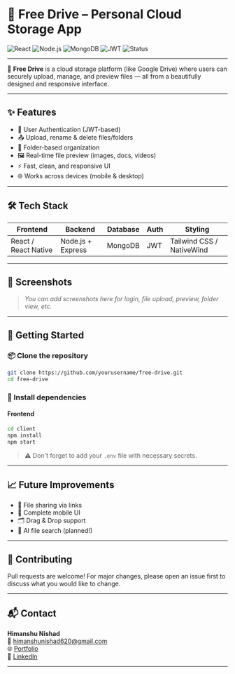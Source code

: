 # 🚀 Free Drive – Personal Cloud Storage App

![React](https://img.shields.io/badge/Frontend-React-blue?logo=react)
![Node.js](https://img.shields.io/badge/Backend-Node.js-green?logo=node.js)
![MongoDB](https://img.shields.io/badge/Database-MongoDB-brightgreen?logo=mongodb)
![JWT](https://img.shields.io/badge/Auth-JWT-yellow?logo=jsonwebtokens)
![Status](https://img.shields.io/badge/Status-In%20Progress-orange)

---

📁 **Free Drive** is a cloud storage platform (like Google Drive) where users can securely upload, manage, and preview files — all from a beautifully designed and responsive interface.

---

## ✨ Features

- 🔐 User Authentication (JWT-based)
- 📤 Upload, rename & delete files/folders
- 📁 Folder-based organization
- 🖼️ Real-time file preview (images, docs, videos)
- ⚡ Fast, clean, and responsive UI
- 🌐 Works across devices (mobile & desktop)

---

## 🛠️ Tech Stack

| Frontend             | Backend           | Database | Auth | Styling                   |
| -------------------- | ----------------- | -------- | ---- | ------------------------- |
| React / React Native | Node.js + Express | MongoDB  | JWT  | Tailwind CSS / NativeWind |

---

## 📸 Screenshots

> _You can add screenshots here for login, file upload, preview, folder view, etc._

---

## 🚀 Getting Started

### 📦 Clone the repository

```bash
git clone https://github.com/yourusername/free-drive.git
cd free-drive
```

### 🔧 Install dependencies

#### Frontend

```bash
cd client
npm install
npm start
```

> ⚠️ Don't forget to add your `.env` file with necessary secrets.

---

## 📈 Future Improvements

- 🔄 File sharing via links
- 📱 Complete mobile UI
- 🗂️ Drag & Drop support
- 🧠 AI file search (planned!)

---

## 🤝 Contributing

Pull requests are welcome! For major changes, please open an issue first to discuss what you would like to change.

---

## 📬 Contact

**Himanshu Nishad**  
📧 himanshunishad620@gmail.com  
🌐 [Portfolio](https://your-portfolio-link.com)  
🔗 [LinkedIn](https://linkedin.com/in/himanshu-nishad-855a01291)

---
